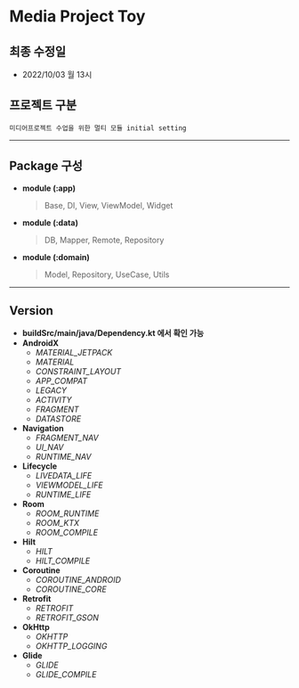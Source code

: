 # Media Project Toy

## 최종 수정일
+ 2022/10/03 월 13시

## 프로젝트 구분
    미디어프로젝트 수업을 위한 멀티 모듈 initial setting

----------------------------------------------------

## Package 구성
+ **module (:app)**
  > Base, DI, View, ViewModel, Widget
+ **module (:data)**
  > DB, Mapper, Remote, Repository
+ **module (:domain)**
  > Model, Repository, UseCase, Utils

----------------------------------------------------

## Version 
+ **buildSrc/main/java/Dependency.kt 에서 확인 가능**
+ **AndroidX**
  + _MATERIAL_JETPACK_
  + _MATERIAL_
  + _CONSTRAINT_LAYOUT_
  + _APP_COMPAT_
  + _LEGACY_
  + _ACTIVITY_
  + _FRAGMENT_
  + _DATASTORE_
+ **Navigation**
  + _FRAGMENT_NAV_
  + _UI_NAV_
  + _RUNTIME_NAV_
+ **Lifecycle**
  + _LIVEDATA_LIFE_
  + _VIEWMODEL_LIFE_
  + _RUNTIME_LIFE_
+ **Room**
  + _ROOM_RUNTIME_
  + _ROOM_KTX_
  + _ROOM_COMPILE_
+ **Hilt**
  + _HILT_
  + _HILT_COMPILE_
+ **Coroutine**
  + _COROUTINE_ANDROID_
  + _COROUTINE_CORE_
+ **Retrofit**
  + _RETROFIT_
  + _RETROFIT_GSON_
+ **OkHttp**
  + _OKHTTP_
  + _OKHTTP_LOGGING_
+ **Glide**
  + _GLIDE_
  + _GLIDE_COMPILE_
